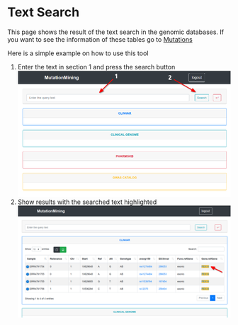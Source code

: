 # Text Search

This page shows the result of the text search in the genomic databases. If you want to see the information of these tables go to [Mutations](display-variants-for-samples/mutations.md)

Here is a simple example on how to use this tool

1. Enter the text in section 1 and press the search button ![](../../.gitbook/assets/text-search-table.png)
2. Show results with the searched text highlighted ![](../../.gitbook/assets/text-search-table-result.png)
